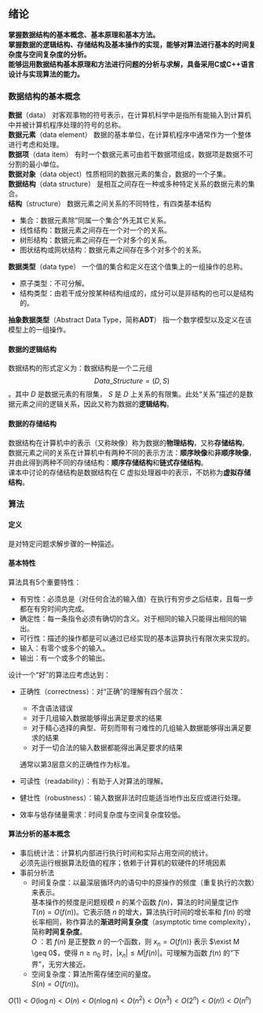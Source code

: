## 绪论  
**掌握数据结构的基本概念、基本原理和基本方法。**  
**掌握数据的逻辑结构、存储结构及基本操作的实现，能够对算法进行基本的时间复杂度与空间复杂度的分析。**  
**能够运用数据结构基本原理和方法进行问题的分析与求解，具备采用C或C++语言设计与实现算法的能力。**

### 数据结构的基本概念
**数据**（data） 对客观事物的符号表示，在计算机科学中是指所有能输入到计算机中并被计算机程序处理的符号的总称。  
**数据元素**（data element） 数据的基本单位，在计算机程序中通常作为一个整体进行考虑和处理。  
**数据项**（data item） 有时一个数据元素可由若干数据项组成，数据项是数据不可分割的最小单位。  
**数据对象**（data object）性质相同的数据元素的集合，数据的一个子集。  
**数据结构**（data structure） 是相互之间存在一种或多种特定关系的数据元素的集合。  
**结构**（structure） 数据元素之间关系的不同特性，有四类基本结构  
* 集合：数据元素除“同属一个集合”外无其它关系。  
* 线性结构：数据元素之间存在一个对一个的关系。  
* 树形结构：数据元素之间存在一个对多个的关系。  
* 图状结构或网状结构：数据元素之间存在多个对多个的关系。  

**数据类型**（data type） 一个值的集合和定义在这个值集上的一组操作的总称。  
* 原子类型：不可分解。  
* 结构类型：由若干成分按某种结构组成的，成分可以是非结构的也可以是结构的。  

**抽象数据类型**（Abstract Data Type，简称**ADT**） 指一个数学模型以及定义在该模型上的一组操作。  

#### 数据的逻辑结构  
数据结构的形式定义为：数据结构是一个二元组 $$Data\_Structure=(D,S)$$。其中 $D$ 是数据元素的有限集， $S$ 是 $D$ 上关系的有限集。此处“关系”描述的是数据元素之间的逻辑关系，因此又称为数据的**逻辑结构**。

#### 数据的存储结构
数据结构在计算机中的表示（又称映像）称为数据的**物理结构**，又称**存储结构**。  
数据元素之间的关系在计算机中有两种不同的表示方法：**顺序映像**和**非顺序映像**，并由此得到两种不同的存储结构：**顺序存储结构**和**链式存储结构**。  
课本中讨论的存储结构是数据结构在 C 虚拟处理器中的表示，不妨称为**虚拟存储结构**。  

### 算法  
#### 定义  
是对特定问题求解步骤的一种描述。  

#### 基本特性  
算法具有5个重要特性：  
* 有穷性：必须总是（对任何合法的输入值）在执行有穷步之后结束，且每一步都在有穷时间内完成。  
* 确定性：每一条指令必须有确切的含义。对于相同的输入只能得出相同的输出。  
* 可行性：描述的操作都是可以通过已经实现的基本运算执行有限次来实现的。  
* 输入：有零个或多个的输入。  
* 输出：有一个或多个的输出。  

设计一个“好”的算法应考虑达到：  
* 正确性（correctness）：对“正确”的理解有四个层次：  
	* 不含语法错误  
	* 对于几组输入数据能够得出满足要求的结果  
	* 对于精心选择的典型、苛刻而带有刁难性的几组输入数据能够得出满足要求的结果  
	* 对于一切合法的输入数据都能得出满足要求的结果  
  
	通常以第3层意义的正确性作为标准。  
* 可读性（readability）：有助于人对算法的理解。  
* 健壮性（robustness）：输入数据非法时应能适当地作出反应或进行处理。  
* 效率与低存储量需求：时间复杂度与空间复杂度较低。  
  
#### 算法分析的基本概念  
* 事后统计法：计算机内部进行执行时间和实际占用空间的统计。  
	必须先运行根据算法贬值的程序；依赖于计算机的软硬件的环境因素  
* 事前分析法  
	* 时间复杂度：以最深层循环内的语句中的原操作的频度（重复执行的次数）来表示。  
		基本操作的频度是问题规模 $n$ 的某个函数 $f(n)$，算法的时间量度记作 $T(n)=O(f(n))$。它表示随 $n$ 的增大，算法执行时间的增长率和 $f(n)$ 的增长率相同，称作算法的**渐进时间复杂度**（asymptotic time complexity），简称**时间复杂度**。  
		$O$ ：若 $f(n)$ 是正整数 $n$ 的一个函数，则 $x_n=O(f(n))$ 表示 $\exist M \geq 0$，使得 $n\geq n_0$ 时，$|x_n|\leq M|f(n)|$。可理解为函数 $f(n)$ 的“下界”，无穷大接近。  
	* 空间复杂度：算法所需存储空间的量度。  
		$S(n) = O(f(n))$。  
		
$O(1)<O(\log n)<O(n)<O(n\log n)<O(n^2)<O(n^3)<O(2^n)<O(n!)<O(n^n)$
